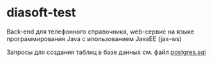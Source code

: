 # diasoft-test

<p>Back-end для телефонного справочника, web-сервис на языке программирования Java c ипользованием JavaEE (jax-ws)<p>
<p>Запросы для создания таблиц в базе данных см. файл <a href="/postgres.sql">postgres.sql</a><p>